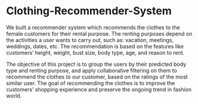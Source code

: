 # Clothing-Recommender-System

We built a recommender system which recommends the clothes to the female customers for their rental purpose. The renting purposes depend on the activities a user wants to carry out, such as: vacation, meetings, weddings, dates, etc. The recommendation is based on the features like customers’ height, weight, bust size, body type, age, and reason to rent. 

The objective of this project is to group the users by their predicted body type and renting purpose, and apply collaborative filtering on them to recommend the clothes to our customer, based on the ratings of the most similar user. The goal of recommending the clothes is to improve the customers’ shopping experience and preserve the ongoing trend in fashion world.
